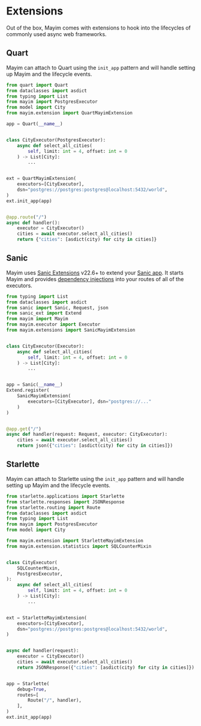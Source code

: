 # Extensions

Out of the box, Mayim comes with extensions to hook into the lifecycles of commonly used async web frameworks.

## Quart

Mayim can attach to Quart using the `init_app` pattern and will handle setting up Mayim and the lifecycle events.

```python
from quart import Quart
from dataclasses import asdict
from typing import List
from mayim import PostgresExecutor
from model import City
from mayim.extension import QuartMayimExtension

app = Quart(__name__)


class CityExecutor(PostgresExecutor):
    async def select_all_cities(
        self, limit: int = 4, offset: int = 0
    ) -> List[City]:
        ...


ext = QuartMayimExtension(
    executors=[CityExecutor],
    dsn="postgres://postgres:postgres@localhost:5432/world",
)
ext.init_app(app)


@app.route("/")
async def handler():
    executor = CityExecutor()
    cities = await executor.select_all_cities()
    return {"cities": [asdict(city) for city in cities]}
```


## Sanic

Mayim uses [Sanic Extensions](https://sanic.dev/en/plugins/sanic-ext/getting-started.html) v22.6+ to extend your [Sanic app](https://sanic.dev). It starts Mayim and provides [dependency injections](https://sanic.dev/en/plugins/sanic-ext/injection.html#injecting-services) into your routes of all of the executors.

```python
from typing import List
from dataclasses import asdict
from sanic import Sanic, Request, json
from sanic_ext import Extend
from mayim import Mayim
from mayim.executor import Executor
from mayim.extensions import SanicMayimExtension


class CityExecutor(Executor):
    async def select_all_cities(
        self, limit: int = 4, offset: int = 0
    ) -> List[City]:
        ...


app = Sanic(__name__)
Extend.register(
    SanicMayimExtension(
        executors=[CityExecutor], dsn="postgres://..."
    )
)


@app.get("/")
async def handler(request: Request, executor: CityExecutor):
    cities = await executor.select_all_cities()
    return json({"cities": [asdict(city) for city in cities]})
```


## Starlette

Mayim can attach to Starlette using the `init_app` pattern and will handle setting up Mayim and the lifecycle events.

```python
from starlette.applications import Starlette
from starlette.responses import JSONResponse
from starlette.routing import Route
from dataclasses import asdict
from typing import List
from mayim import PostgresExecutor
from model import City

from mayim.extension import StarletteMayimExtension
from mayim.extension.statistics import SQLCounterMixin


class CityExecutor(
    SQLCounterMixin,
    PostgresExecutor,
):
    async def select_all_cities(
        self, limit: int = 4, offset: int = 0
    ) -> List[City]:
        ...


ext = StarletteMayimExtension(
    executors=[CityExecutor],
    dsn="postgres://postgres:postgres@localhost:5432/world",
)


async def handler(request):
    executor = CityExecutor()
    cities = await executor.select_all_cities()
    return JSONResponse({"cities": [asdict(city) for city in cities]})


app = Starlette(
    debug=True,
    routes=[
        Route("/", handler),
    ],
)
ext.init_app(app)
```
